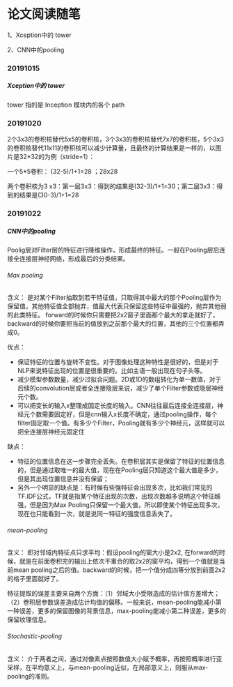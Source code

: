 # 论文阅读随笔

1、Xception中的 tower

2、CNN中的pooling

### 20191015

##### Xception中的 tower

 tower 指的是 Inception 模块内的各个 path 

### 20191020

 2个3x3的卷积核替代5x5的卷积核，3个3x3的卷积核替代7x7的卷积核，5个3x3的卷积核替代11x11的卷积核可以减少计算量，且最终的计算结果是一样的，以图片是32*32的为例（stride=1）：

一个5*5卷积： (32-5)/1+1=28 ；28x28

两个卷积核为3 x3：第一层3x3：得到的结果是(32-3)/1+1=30；第二层3x3：得到的结果是(30-3)/1+1=28

### 20191022

##### CNN中的pooling

 Poolig层对Filter层的特征进行降维操作，形成最终的特征。一般在Pooling层后连接全连接层神经网络，形成最后的分类结果。 

###### Max  pooling

含义： 是对某个Filter抽取到若干特征值，只取得其中最大的那个Pooling层作为保留值，其他特征值全部抛弃，值最大代表只保留这些特征中最强的，抛弃其他弱的此类特征。 forward的时候你只需要把2x2窗子里面那个最大的拿走就好了，backward的时候你要把当前的值放到之前那个最大的位置，其他的三个位置都弄成0。 

优点：

-  保证特征的位置与旋转不变性。对于图像处理这种特性是很好的，但是对于NLP来说特征出现的位置是很重要的。比如主语一般出现在句子头等。
- 减少模型参数数量，减少过拟合问题。2D或1D的数组转化为单一数值，对于后续的convolution层或者全连接隐层来说，减少了单个Filter参数或隐层神经元个数。
- 可以把变长的输入x整理成固定长度的输入。CNN往往最后连接全连接层，神经元个数需要固定好，但是cnn输入x长度不确定，通过pooling操作，每个filter固定取一个值。有多少个Filter，Pooling就有多少个神经元，这样就可以把全连接层神经元固定住

缺点：

- 特征的位置信息在这一步骤完全丢失。在卷积层其实是保留了特征的位置信息的，但是通过取唯一的最大值，现在在Pooling层只知道这个最大值是多少，但是其出现位置信息并没有保留；
- 另外一个明显的缺点是：有时候有些强特征会出现多次，比如我们常见的TF.IDF公式，TF就是指某个特征出现的次数，出现次数越多说明这个特征越强，但是因为Max Pooling只保留一个最大值，所以即使某个特征出现多次，现在也只能看到一次，就是说同一特征的强度信息丢失了。

###### mean-pooling 

含义： 即对邻域内特征点只求平均：假设pooling的窗大小是2x2, 在forward的时候，就是在前面卷积完的输出上依次不重合的取2x2的窗平均，得到一个值就是当前mean pooling之后的值。backward的时候，把一个值分成四等分放到前面2x2的格子里面就好了。 

特征提取的误差主要来自两个方面：（1）邻域大小受限造成的估计值方差增大；（2）卷积层参数误差造成估计均值的偏移。一般来说，mean-pooling能减小第一种误差，更多的保留图像的背景信息，max-pooling能减小第二种误差，更多的保留纹理信息。 

###### Stochastic-pooling 

含义： 介于两者之间，通过对像素点按照数值大小赋予概率，再按照概率进行亚采样，在平均意义上，与mean-pooling近似，在局部意义上，则服从max-pooling的准则。 